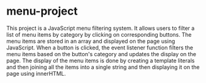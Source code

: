 # menu-project
This project is a JavaScript menu filtering system. It allows users to filter a list of menu items by category by clicking on corresponding buttons. The menu items are stored in an array and displayed on the page using JavaScript. When a button is clicked, the event listener function filters the menu items based on the button's category and updates the display on the page. The display of the menu items is done by creating a template literals and then joining all the items into a single string and then displaying it on the page using innerHTML.
